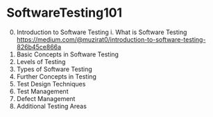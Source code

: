# SoftwareTesting101

0. Introduction to Software Testing
	i. What is Software Testing https://medium.com/@muzirat0/introduction-to-software-testing-826b45ce866a
1. Basic Concepts in Software Testing
2. Levels of Testing
3. Types of Software Testing
4. Further Concepts in Testing
5. Test Design Techniques
6. Test Management
7. Defect Management
8. Additional Testing Areas
